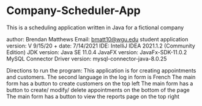 # Company-Scheduler-App
This is a scheduling application written in Java for a fictional company

author: Brendan Matthews
Email: bmatt10@wgu.edu
student application version: V 9/15/20 +
date: 7/14/2021
IDE: IntelliJ IDEA 2021.1.2 (Community Edition)
JDK version: Java SE 11.0.4
JavaFX version: JavaFx-SDK-11.0.2
MySQL Connector Driver version: mysql-connector-java-8.0.25

Directions to run the program:
This application is for creating appointments and customers.
The second language in the log in form is French
The main form has a button to create customers on the top left
The main form has a button to create/ modify/ delete appointments on the bottom of the page
The main form has a button to view the reports page on the top right
